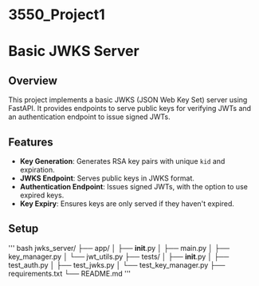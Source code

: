 # 3550_Project1

# Basic JWKS Server

## Overview

This project implements a basic JWKS (JSON Web Key Set) server using FastAPI. It provides endpoints to serve public keys for verifying JWTs and an authentication endpoint to issue signed JWTs.

## Features

- **Key Generation**: Generates RSA key pairs with unique `kid` and expiration.
- **JWKS Endpoint**: Serves public keys in JWKS format.
- **Authentication Endpoint**: Issues signed JWTs, with the option to use expired keys.
- **Key Expiry**: Ensures keys are only served if they haven't expired.

## Setup
''' bash
jwks_server/
├── app/
│   ├── __init__.py
│   ├── main.py
│   ├── key_manager.py
│   └── jwt_utils.py
├── tests/
│   ├── __init__.py
│   ├── test_auth.py
│   ├── test_jwks.py
│   └── test_key_manager.py
├── requirements.txt
└── README.md
'''
